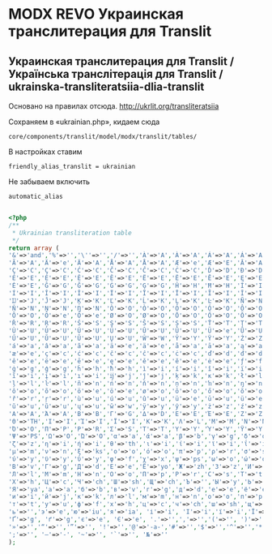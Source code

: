 # MODX REVO Украинская транслитерация для Translit

## Украинская транслитерация для Translit / Українська транслітерація для Translit / ukrainska-transliteratsiia-dlia-translit 

Основано на правилах отсюда. http://ukrlit.org/transliteratsiia

Сохраняем в «ukrainian.php», кидаем сюда 

``` core/components/translit/model/modx/translit/tables/ ```

В настройках ставим 

``` friendly_alias_translit = ukrainian ```

Не забываем включить 

``` automatic_alias ```



```php

<?php
/**
 * Ukrainian transliteration table
 */
return array (
'&'=>'and','%'=>'','\''=>'','/'=>'','À'=>'A','À'=>'A','Á'=>'A','Á'=>'A','Â'=>'A','Â'=>'A','Ã'=>'A',
'Ã'=>'A','Ä'=>'e','Ä'=>'A','Å'=>'A','Å'=>'A','Æ'=>'e','Æ'=>'E','Ā'=>'A','Ą'=>'A','Ă'=>'A',
'Ç'=>'C','Ç'=>'C','Ć'=>'C','Č'=>'C','Ĉ'=>'C','Ċ'=>'C','Ď'=>'D','Đ'=>'D','È'=>'E','È'=>'E',
'É'=>'E','É'=>'E','Ê'=>'E','Ê'=>'E','Ë'=>'E','Ë'=>'E','Ē'=>'E','Ę'=>'E','Ě'=>'E','Ĕ'=>'E',
'Ė'=>'E','Ĝ'=>'G','Ğ'=>'G','Ġ'=>'G','Ģ'=>'G','Ĥ'=>'H','Ħ'=>'H','Ì'=>'I','Ì'=>'I','Í'=>'I',
'Í'=>'I','Î'=>'I','Î'=>'I','Ï'=>'I','Ï'=>'I','Ī'=>'I','Ĩ'=>'I','Ĭ'=>'I','Į'=>'I','İ'=>'I',
'Ĳ'=>'J','Ĵ'=>'J','Ķ'=>'K','Ľ'=>'K','Ĺ'=>'K','Ļ'=>'K','Ŀ'=>'K','Ñ'=>'N','Ñ'=>'N','Ń'=>'N',
'Ň'=>'N','Ņ'=>'N','Ŋ'=>'N','Ò'=>'O','Ò'=>'O','Ó'=>'O','Ó'=>'O','Ô'=>'O','Ô'=>'O','Õ'=>'O',
'Õ'=>'O','Ö'=>'e','Ö'=>'e','Ø'=>'O','Ø'=>'O','Ō'=>'O','Ő'=>'O','Ŏ'=>'O','Œ'=>'E','Ŕ'=>'R',
'Ř'=>'R','Ŗ'=>'R','Ś'=>'S','Ş'=>'S','Ŝ'=>'S','Ș'=>'S','Ť'=>'T','Ţ'=>'T','Ŧ'=>'T','Ț'=>'T',
'Ù'=>'U','Ù'=>'U','Ú'=>'U','Ú'=>'U','Û'=>'U','Û'=>'U','Ü'=>'e','Ū'=>'U','Ü'=>'e','Ů'=>'U',
'Ű'=>'U','Ŭ'=>'U','Ũ'=>'U','Ų'=>'U','Ŵ'=>'W','Ŷ'=>'Y','Ÿ'=>'Y','Ź'=>'Z','Ż'=>'Z','à'=>'a',
'á'=>'a','â'=>'a','ã'=>'a','ä'=>'e','ä'=>'e','å'=>'a','ā'=>'a','ą'=>'a','ă'=>'a','å'=>'a',
'æ'=>'e','ç'=>'c','ć'=>'c','č'=>'c','ĉ'=>'c','ċ'=>'c','ď'=>'d','đ'=>'d','è'=>'e','é'=>'e',
'ê'=>'e','ë'=>'e','ē'=>'e','ę'=>'e','ě'=>'e','ĕ'=>'e','ė'=>'e','ƒ'=>'f','ĝ'=>'g','ğ'=>'g',
'ġ'=>'g','ģ'=>'g','ĥ'=>'h','ħ'=>'h','ì'=>'i','í'=>'i','î'=>'i','ï'=>'i','ī'=>'i','ĩ'=>'i',
'ĭ'=>'i','į'=>'i','ı'=>'i','ĳ'=>'j','ĵ'=>'j','ķ'=>'k','ĸ'=>'k','ł'=>'l','ľ'=>'l','ĺ'=>'l',
'ļ'=>'l','ŀ'=>'l','ñ'=>'n','ń'=>'n','ň'=>'n','ņ'=>'n','ŉ'=>'n','ŋ'=>'n','ò'=>'o','ó'=>'o',
'ô'=>'o','õ'=>'o','ö'=>'e','ö'=>'e','ø'=>'o','ō'=>'o','ő'=>'o','ŏ'=>'o','œ'=>'e','ŕ'=>'r',
'ř'=>'r','ŗ'=>'r','ù'=>'u','ú'=>'u','û'=>'u','ü'=>'e','ū'=>'u','ü'=>'e','ů'=>'u','ű'=>'u',
'ŭ'=>'u','ũ'=>'u','ų'=>'u','ŵ'=>'w','ÿ'=>'y','ŷ'=>'y','ż'=>'z','ź'=>'z','ß'=>'s','ſ'=>'s',
'Α'=>'A','Ά'=>'A','Β'=>'B','Γ'=>'G','Δ'=>'D','Ε'=>'E','Έ'=>'E','Ζ'=>'Z','Η'=>'I','Ή'=>'I',
'Θ'=>'TH','Ι'=>'I','Ί'=>'I','Ϊ'=>'I','Κ'=>'K','Λ'=>'L','Μ'=>'M','Ν'=>'N','Ξ'=>'KS','Ο'=>'O',
'Ό'=>'O','Π'=>'P','Ρ'=>'R','Σ'=>'S','Τ'=>'T','Υ'=>'Y','Ύ'=>'Y','Ϋ'=>'Y','Φ'=>'F','Χ'=>'X',
'Ψ'=>'PS','Ω'=>'O','Ώ'=>'O','α'=>'a','ά'=>'a','β'=>'b','γ'=>'g','δ'=>'d','ε'=>'e','έ'=>'e',
'ζ'=>'z','η'=>'i','ή'=>'i','θ'=>'th','ι'=>'i','ί'=>'i','ϊ'=>'i','ΐ'=>'i','κ'=>'k','λ'=>'l',
'μ'=>'m','ν'=>'n','ξ'=>'ks','ο'=>'o','ό'=>'o','π'=>'p','ρ'=>'r','σ'=>'s','τ'=>'t','υ'=>'y',
'ύ'=>'y','ϋ'=>'y','ΰ'=>'y','φ'=>'f','χ'=>'x','ψ'=>'ps','ω'=>'o','ώ'=>'o','А'=>'a','Б'=>'b',
'В'=>'v','Г'=>'g','Д'=>'d','Е'=>'e','Ё'=>'yo','Ж'=>'zh','З'=>'z','И'=>'i','Й'=>'j','К'=>'k',
'Л'=>'l','М'=>'m','Н'=>'n','О'=>'o','П'=>'p','Р'=>'r','С'=>'s','Т'=>'t','У'=>'u','Ф'=>'f',
'Х'=>'h','Ц'=>'c','Ч'=>'ch','Ш'=>'sh','Щ'=>'ch','Ъ'=>'','Ы'=>'y','Ь'=>'','Э'=>'e','Ю'=>'yu',
'Я'=>'ya','а'=>'a','б'=>'b','в'=>'v','г'=>'g','д'=>'d','е'=>'e','ё'=>'e','ж'=>'zh','з'=>'z',
'и'=>'i','й'=>'j','к'=>'k','л'=>'l','м'=>'m','н'=>'n','о'=>'o','п'=>'p','р'=>'r','с'=>'s',
'т'=>'t','у'=>'u','ф'=>'f','х'=>'h','ц'=>'c','ч'=>'ch','ш'=>'sh','щ'=>'ch','ъ'=>'','ы'=>'i',
'ь'=>'','э'=>'e','ю'=>'iu','я'=>'ia', 'і'=>'i', 'І'=>'i','ї'=>'i','Ї'=>'i','и'=>'i','И'=>'i',
'Ґ'=>'g', 'ґ'=>'g','є'=>'e', 'Є'=>'e', '.'=>'',','=>'','('=>'', ')'=>'','{'=>'','}'=>'','«'=>'',
'»'=>'','“'=>'','”'=>'', '!'=>'','@'=>'-a-','#'=>'','$'=>'','^'=>'','*'=>'','+'=>'','='=>'',
';'=>'', '–'=>'-', '~'=>'', '`'=>'', '№'=>''
);

```




